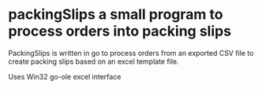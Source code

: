 # packingSlips a small program to process orders into packing slips

PackingSlips is written in go to process orders from an exported CSV file to create packing slips based on an excel template file. 

Uses Win32 go-ole excel interface

